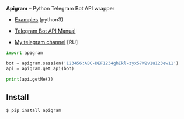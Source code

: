
**Apigram** – Python Telegram Bot API wrapper

* [Examples](./examples) (python3)
* [Telegram Bot API Manual](https://core.telegram.org/bots/api)

* [My telegram channel](https://t.me/prokofieffchannel) [RU]

```python
import apigram

bot = apigram.session('123456:ABC-DEF1234ghIkl-zyx57W2v1u123ew11')
api = apigram.get_api(bot)

print(api.getMe())
```

Install
------------
    $ pip install apigram

